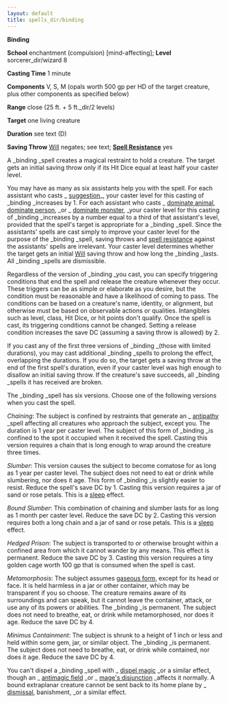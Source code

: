 ```yaml
---
layout: default
title: spells_dir/binding
---
```

 **Binding**

**School** enchantment (compulsion) [mind-affecting]; **Level** sorcerer_dir/wizard 8

**Casting Time** 1 minute

**Components** V, S, M (opals worth 500 gp per HD of the target creature, plus other components as specified below)

**Range** close (25 ft. + 5 ft._dir/2 levels)

**Target** one living creature

**Duration** see text (D)

**Saving Throw** [Will](../../combat#_will) negates; see text; **[Spell Resistance](../../glossary#_spell-resistance)** yes

A _binding _spell creates a magical restraint to hold a creature. The target gets an initial saving throw only if its Hit Dice equal at least half your caster level.

You may have as many as six assistants help you with the spell. For each assistant who casts _ [suggestion](../suggestion#_suggestion)_, your caster level for this casting of _binding _increases by 1. For each assistant who casts _ [dominate animal](../dominateAnimal#_dominate-animal), [dominate person](../dominatePerson#_dominate-person), _or _ [dominate monster](../dominateMonster#_dominate-monster), _your caster level for this casting of _binding _increases by a number equal to a third of that assistant's level, provided that the spell's target is appropriate for a _binding _spell. Since the assistants' spells are cast simply to improve your caster level for the purpose of the _binding _spell, saving throws and [spell resistance](../../glossary#_spell-resistance) against the assistants' spells are irrelevant. Your caster level determines whether the target gets an initial [Will](../../combat#_will) saving throw and how long the _binding _lasts. All _binding _spells are dismissible.

Regardless of the version of _binding _you cast, you can specify triggering conditions that end the spell and release the creature whenever they occur. These triggers can be as simple or elaborate as you desire, but the condition must be reasonable and have a likelihood of coming to pass. The conditions can be based on a creature's name, identity, or alignment, but otherwise must be based on observable actions or qualities. Intangibles such as level, class, Hit Dice, or hit points don't qualify. Once the spell is cast, its triggering conditions cannot be changed. Setting a release condition increases the save DC (assuming a saving throw is allowed) by 2.

If you cast any of the first three versions of _binding _(those with limited durations), you may cast additional _binding _spells to prolong the effect, overlapping the durations. If you do so, the target gets a saving throw at the end of the first spell's duration, even if your caster level was high enough to disallow an initial saving throw. If the creature's save succeeds, all _binding _spells it has received are broken.

The _binding _spell has six versions. Choose one of the following versions when you cast the spell.

_Chaining_: The subject is confined by restraints that generate an _ [antipathy](../antipathy#_antipathy) _spell affecting all creatures who approach the subject, except you. The duration is 1 year per caster level. The subject of this form of _binding _is confined to the spot it occupied when it received the spell. Casting this version requires a chain that is long enough to wrap around the creature three times.

_Slumber_: This version causes the subject to become comatose for as long as 1 year per caster level. The subject does not need to eat or drink while slumbering, nor does it age. This form of _binding _is slightly easier to resist. Reduce the spell's save DC by 1. Casting this version requires a jar of sand or rose petals. This is a [sleep](../sleep#_sleep) effect.

_Bound Slumber_: This combination of chaining and slumber lasts for as long as 1 month per caster level. Reduce the save DC by 2. Casting this version requires both a long chain and a jar of sand or rose petals. This is a [sleep](../sleep#_sleep) effect.

_Hedged Prison_: The subject is transported to or otherwise brought within a confined area from which it cannot wander by any means. This effect is permanent. Reduce the save DC by 3. Casting this version requires a tiny golden cage worth 100 gp that is consumed when the spell is cast.

_Metamorphosis_: The subject assumes [gaseous form](../gaseousForm#_gaseous-form), except for its head or face. It is held harmless in a jar or other container, which may be transparent if you so choose. The creature remains aware of its surroundings and can speak, but it cannot leave the container, attack, or use any of its powers or abilities. The _binding _is permanent. The subject does not need to breathe, eat, or drink while metamorphosed, nor does it age. Reduce the save DC by 4.

_Minimus Containment_: The subject is shrunk to a height of 1 inch or less and held within some gem, jar, or similar object. The _binding _is permanent. The subject does not need to breathe, eat, or drink while contained, nor does it age. Reduce the save DC by 4.

You can't dispel a _binding _spell with _ [dispel magic](../dispelMagic#_dispel-magic) _or a similar effect, though an _ [antimagic field](../antimagicField#_antimagic-field) _or _ [mage's disjunction](../mageSDisjunction#_mage-s-disjunction) _affects it normally. A bound extraplanar creature cannot be sent back to its home plane by _ [dismissal](../dismissal#_dismissal), banishment, _or a similar effect.

